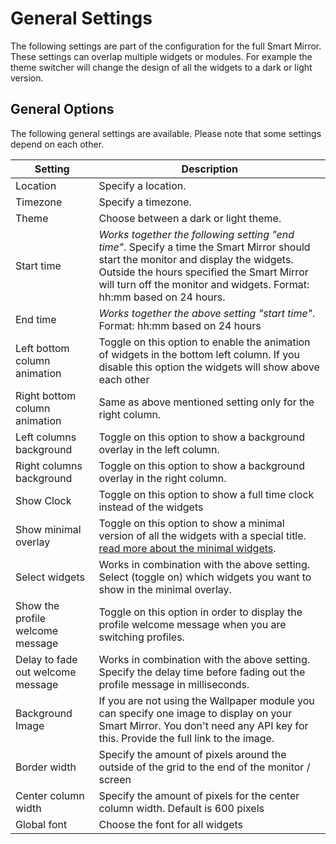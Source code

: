 # General Settings

The following settings are part of the configuration for the full Smart Mirror. These settings can overlap multiple widgets or modules. For example the theme switcher will change the design of all the widgets to a dark or light version.

## General Options

The following general settings are available. Please note that some settings depend on each other.

| Setting | Description |
| ----------- | ----------- |
| Location | Specify a location. | 
| Timezone | Specify a timezone. |
| Theme | Choose between a dark or light theme. | 
| Start time | <em>Works together the following setting "end time"</em>. Specify a time the Smart Mirror should start the monitor and display the widgets. Outside the hours specified the Smart Mirror will turn off the monitor and widgets. Format: hh:mm based on 24 hours. |
| End time | <em>Works together the above setting "start time"</em>. Format: hh:mm based on 24 hours |
| Left bottom column animation | Toggle on this option to enable the animation of widgets in the bottom left column. If you disable this option the widgets will show above each other |
| Right bottom column animation | Same as above mentioned setting only for the right column. |
| Left columns background | Toggle on this option to show a background overlay in the left column. |
| Right columns background | Toggle on this option to show a background overlay in the right column. |
| Show Clock | Toggle on this option to show a full time clock instead of the widgets | 
| Show minimal overlay | Toggle on this option to show a minimal version of all the widgets with a special title. [read more about the minimal widgets](/minimal-overlay). |
| Select widgets | Works in combination with the above setting. Select (toggle on) which widgets you want to show in the minimal overlay. | 
| Show the profile welcome message | Toggle on this option in order to display the profile welcome message when you are switching profiles. | 
| Delay to fade out welcome message | Works in combination with the above setting. Specify the delay time before fading out the profile message in milliseconds. | 
| Background Image | If you are not using the Wallpaper module you can specify one image to display on your Smart Mirror. You don't need any API key for this. Provide the full link to the image. | 
| Border width | Specify the amount of pixels around the outside of the grid to the end of the monitor / screen |
| Center column width | Specify the amount of pixels for the center column width. Default is 600 pixels | 
| Global font | Choose the font for all widgets | 